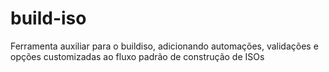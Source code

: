 # build-iso

Ferramenta auxiliar para o buildiso, adicionando automações, validações e opções customizadas
ao fluxo padrão de construção de ISOs
